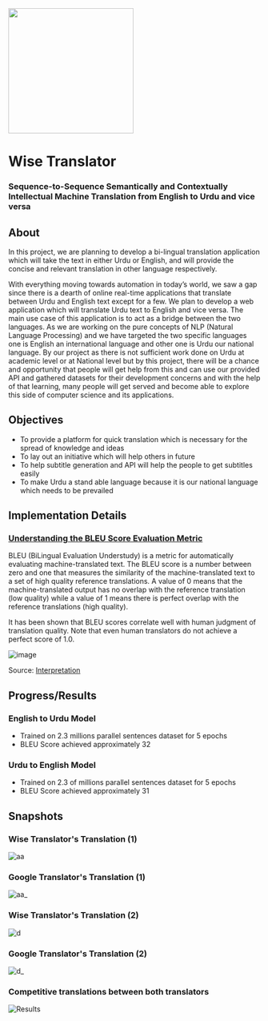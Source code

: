 <img src="https://user-images.githubusercontent.com/49169365/196077264-112f7365-c7a9-4f39-9ca7-201ab0c3bc5c.png" height = "250" width="250" class="center">

# Wise Translator
### **Sequence-to-Sequence Semantically and Contextually Intellectual Machine Translation from English to Urdu and vice versa**

## About
In this project, we are planning to develop a bi-lingual translation application which will take the text in either Urdu or English, and will provide the concise and relevant translation in other language respectively.

With everything moving towards automation in today’s world, we saw a gap since there is a dearth of online real-time applications that translate between Urdu and English text except for a few. We plan to develop a web application which will translate Urdu text to English and vice versa. The main use case of this application is to act as a bridge between the two languages. As we are working on the pure concepts of NLP (Natural Language Processing) and we have targeted the two specific languages one is English an international language and other one is Urdu our national language. By our project as there is not sufficient work done on Urdu at academic level or at National level but by this project, there will be a chance and opportunity that people will get help from this and can use our provided API and gathered datasets for their development concerns and with the help of that learning, many people will get served and become able to explore this side of computer science and its applications.

## Objectives 
* To provide a platform for quick translation which is necessary for the spread of knowledge and ideas 
* To lay out an initiative which will help others in future 
* To help subtitle generation and API will help the people to get subtitles easily
* To make Urdu a stand able language because it is our national language which needs to be prevailed

## Implementation Details
### [Understanding the BLEU Score Evaluation Metric](https://cloud.google.com/translate/automl/docs/evaluate#bleu)
BLEU (BiLingual Evaluation Understudy) is a metric for automatically evaluating machine-translated text. The BLEU score is a number between zero and one that measures the similarity of the machine-translated text to a set of high quality reference translations. A value of 0 means that the machine-translated output has no overlap with the reference translation (low quality) while a value of 1 means there is perfect overlap with the reference translations (high quality).

It has been shown that BLEU scores correlate well with human judgment of translation quality. Note that even human translators do not achieve a perfect score of 1.0.


![image](https://user-images.githubusercontent.com/49169365/196080045-51ead3f3-fcc9-4b37-9af1-12dee7905307.png)

Source: [Interpretation](https://cloud.google.com/translate/automl/docs/evaluate?cloudshell=false#interpretation)


## Progress/Results
### English to Urdu Model
* Trained on 2.3 millions parallel sentences dataset for 5 epochs
* BLEU Score achieved approximately 32 

### Urdu to English Model
* Trained on 2.3  of millions parallel sentences dataset for 5 epochs
* BLEU Score achieved approximately 31


## Snapshots
### Wise Translator's Translation (1)
![aa](https://user-images.githubusercontent.com/49169365/196082017-8e2c1c9d-b7d8-47a4-8b9d-ee0389c275ce.PNG) 

### Google Translator's Translation (1)
![aa_](https://user-images.githubusercontent.com/49169365/196082020-395f9b4d-c2b5-49af-9a31-e5aeace929c2.PNG)

### Wise Translator's Translation (2)
![d](https://user-images.githubusercontent.com/49169365/196082023-1f772c7a-5d8c-4434-aa3b-10adb589aa08.PNG)

### Google Translator's Translation (2)
![d_](https://user-images.githubusercontent.com/49169365/196082025-fe8c51cb-6cbc-46e3-9921-e0db6c51143d.PNG)

### Competitive translations between both translators
![Results](https://user-images.githubusercontent.com/49169365/196082027-0f98d913-803d-4dc4-8a53-ac2ab6a350d8.PNG)

